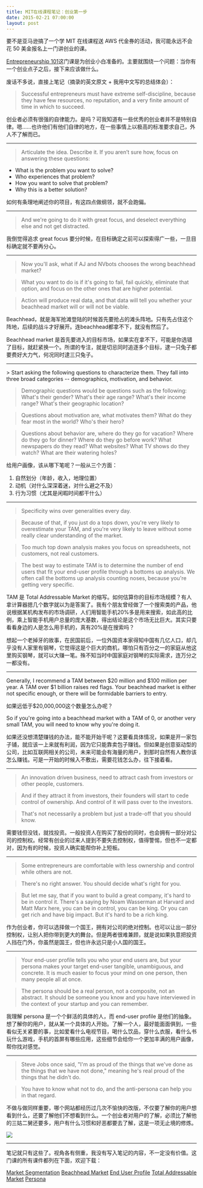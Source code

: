 ```yaml
---
title: MIT在线课程笔记：创业第一步
date: 2015-02-21 07:00:00
layout: post
---
```


要不是亚马逊搞了一个学 MIT 在线课程送 AWS 代金券的活动，我可能永远不会花 50 美金报名上一门讲创业的课。

[Entrepreneurship 101](https://courses.edx.org/courses/MITx/15.390.1x/3T2014/info)这门课是为创业小白准备的。主要就围绕一个问题：当你有一个创业点子之后，接下来应该做什么。

废话不多说，直接上笔记（摘录的英文原文 + 我用中文写的总结体会）：

> Successful entrepreneurs must have extreme self-discipline, because they have few resources, no reputation, and a very finite amount of time in which to succeed.

创业者必须有很强的自律能力。是吗？可我知道有一些优秀的创业者并不是特别自律。嗯……也许他们有他们自律的地方，在一些事情上以极高的标准要求自己，外人不了解而已。

<hr>

> Articulate the idea. Describe it. If you aren’t sure how, focus on answering these questions:
- What is the problem you want to solve?
- Who experiences that problem?
- How you want to solve that problem?
- Why this is a better solution?

如何有条理地阐述你的项目，有这四点做纲领，就不会跑偏。

<hr>

> And we're going to do it with great focus, and deselect everything else and not get distracted.

我倒觉得追求 great focus 要分时候，在目标确定之前可以探索得广一些，一旦目标确定就不要再分心。

<hr>

> Now you'll ask, what if AJ and NVbots chooses the wrong beachhead market?

> What you want to do is if it's going to fail, fail quickly, eliminate that option, and focus on the other ones that are higher potential.

> Action will produce real data, and that data will tell you whether your beachhead market will or will not be viable.

Beachhead，就是海军抢滩登陆的时候首先要抢占的滩头阵地。只有先占住这个阵地，后续的战斗才好展开。连beachhead都拿不下，就没有然后了。

Beachhead market 是首先要进入的目标市场，如果实在拿不下，可能是你选错了目标，就赶紧换一个。所谓的专注，就是切忌同时追逐多个目标，逮一只兔子都要费好大力气，何况同时逮三只兔子。

<hr>
> Start asking the following questions to characterize them. They fall into three broad categories -- demographics, motivation, and behavior.

> Demographic questions would be questions such as the following:
What's their gender?
What's their age range?
What's their income range?
What's their geographic location?

> Questions about motivation are, what motivates them?
What do they fear most in the world?
Who's their hero?

> Questions about behavior are, where do they go for vacation?
Where do they go for dinner?
Where do they go before work?
What newspapers do they read?
What websites?
What TV shows do they watch?
What are their watering holes?

给用户画像，该从哪下笔呢？一般从三个方面：
1. 自然划分（年龄，收入，地理位置）
2. 动机（对什么深深着迷，对什么避之不及）
3. 行为习惯（尤其是闲暇时间都干什么）

<hr>

>  Specificity wins over generalities every day.

> Because of that, if you just do a tops down, you're very likely to overestimate your TAM, and you're very likely to leave without some really clear understanding of the market.

> Too much top down analysis makes you focus on spreadsheets, not customers, not real customers.

> The best way to estimate TAM is to determine the number of end users that fit your end-user profile through a bottoms up analysis.
  We often call the bottoms up analysis counting noses, because you're getting very specific.

TAM 是 Total Addressable Market 的缩写。如何估算你的目标市场规模？有人拿计算器摁几个数字就以为是答案了。我有个朋友曾经做了一个搜索类的产品，他说根据某机构发布的市场调研，人们用智能手机20%多是用来搜索，如此高的比例，乘上智能手机用户总量的庞大基数，得出结论是这个市场无比巨大。其实只要看看身边的人是怎么用手机的，真有20%是在搜索吗？

想起一个老掉牙的故事，在民国前后，一位外国资本家得知中国有几亿人口，却几乎没有人家里有钢琴，它觉得这是个巨大的商机，哪怕只有百分之一的家庭从他这里购买钢琴，就可以大赚一笔。殊不知当时中国家庭对钢琴的实际需求，连万分之一都没有。

<hr>

Generally, I recommend a TAM between $20 million and $100 million per year.
A TAM over $1 billion raises red flags.
Your beachhead market is either not specific enough, or there will be formidable barriers to entry.

如果远低于$20,000,000这个数量怎么办呢？

So if you're going into a beachhead market with a TAM of 0, or another very small TAM, you will need to know why you're doing it.

如果还没想清楚赚钱的办法，能不能开始干呢？这要看具体情况，如果是开一家包子铺，就应该一上来就有利润，因为它只能靠卖包子赚钱。但如果是创意驱动型的公司，比如互联网相关的公司，未来可能会有海量的用户，到那时自然有人教你该怎么赚钱。可是一开始的时候入不敷出，需要花钱怎么办，往下接着看。

<hr>

> An innovation driven business, need to attract cash from investors or other people, customers.

> And if they attract it from investors, their founders will start to cede control of ownership. And control of it will pass over to the investors.

> That's not necessarily a problem but just a trade-off that you should know.

需要钱但没钱，就找投资。一般投资人在购买了股份的同时，也会拥有一部分对公司的控制权。经常有创业的过来人提到不要失去控制权，值得警惕，但也不一定都对，因为有的时候，投资人确实能帮你补上短板。

<hr>

> Some entrepreneurs are comfortable with less ownership and control while others are not.

> There's no right answer. You should decide what's right for you.

> But let me say, that if you want to build a great company, it's hard to be in control it.
  There's a saying by Noam Wasserman at Harvard and Matt Marx here, you can be in control, you can be king. Or you can get rich and have big impact. But it's hard to be a rich king.

作为创业者，你可以选择做一个国王，拥有对公司的绝对控制。也可以让出一部分控制权，让别人把你带到更大的舞台。但是两者很难兼顾，就是说如果执意把投资人挡在门外，你虽然是国王，但也许永远只是小人国的国王。

<hr>

> Your end-user profile tells you who your end users are, but your persona makes your target end-user tangible, unambiguous, and concrete.
  It is much easier to focus your mind on one person, then many people all at once.

> The persona should be a real person, not a composite, not an abstract.
  It should be someone you know and you have interviewed in the context of your startup and you can remember.

我理解 persona 是一个个鲜活的具体的人，而 end-user profile 是他们的抽象。想了解你的用户，就从某一个具体的人开始。了解一个人，最好能面面俱到，一些看似无关紧要的事，比如爱看什么电视节目，喝什么饮品，穿什么衣服，看什么书玩什么游戏，手机的首屏有哪些应用，这些细节会给你一个更加丰满的用户画像，帮你找对感觉。

<hr>

> Steve Jobs once said, "I'm as proud of the things that we've done as the things that we have not done," meaning he's real proud of the things that he didn't do.

> You have to know what not to do, and the anti-persona can help you in that regard.

不做与做同样重要，哪个网站都经历过几次不愉快的改版，不仅要了解你的用户想看到什么，还要了解他们不想看到什么。一个创业者对用户的了解，必须比了解他的三姑二舅还要多，用户有什么习惯和好恶都要去了解，这是一项无止境的修炼。

<img class="center" src="/img/2015/entrepreneurship-101_Walter-White-Persona.jpg"/>

<hr>

笔记就只有这些了。视角各有侧重，我没有写入笔记的内容，不一定没有价值。这门课的所有课件都列在下面，欢迎下载：

[Market Segmentation](http://cdn.maintao.com/15.390x_-_MARKET_SEGMENTATION_NEW.pdf)
[Beachhead Market](http://cdn.maintao.com/15.390x_-_BEACHHEAD_MARKET.pdf)
[End User Profile](http://cdn.maintao.com/15.390x_-_END_USER_PROFILE.pdf)
[Total Addressable Market](http://cdn.maintao.com/15.390x_-_TAM.pdf)
[Persona](http://cdn.maintao.com/15.390x_-_PERSONA.pdf)

